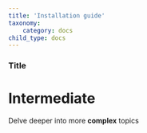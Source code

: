 ```yaml
---
title: 'Installation guide'
taxonomy:
    category: docs
child_type: docs
---
```


### Title

# Intermediate

Delve deeper into more **complex** topics
